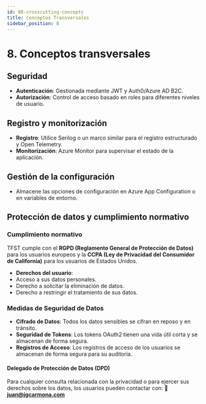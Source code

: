 ```yaml
---
id: 08-crosscutting-concepts
title: Conceptos Transversales
sidebar_position: 8
---
```


# 8. Conceptos transversales

## Seguridad
- **Autenticación**: Gestionada mediante JWT y Auth0/Azure AD B2C.
- **Autorización**: Control de acceso basado en roles para diferentes niveles de usuario.

## Registro y monitorización
- **Registro**: Utilice Serilog o un marco similar para el registro estructurado y Open Telemetry.
- **Monitorización**: Azure Monitor para supervisar el estado de la aplicación.

## Gestión de la configuración
- Almacene las opciones de configuración en Azure App Configuration o en variables de entorno.

## Protección de datos y cumplimiento normativo

### **Cumplimiento normativo**
TFST cumple con el **RGPD (Reglamento General de Protección de Datos)** para los usuarios europeos y la **CCPA (Ley de Privacidad del Consumidor de California)** para los usuarios de Estados Unidos.

- **Derechos del usuario**:
- Acceso a sus datos personales.
- Derecho a solicitar la eliminación de datos.
- Derecho a restringir el tratamiento de sus datos.

### **Medidas de Seguridad de Datos**
- **Cifrado de Datos**: Todos los datos sensibles se cifran en reposo y en tránsito.
- **Seguridad de Tokens**: Los tokens OAuth2 tienen una vida útil corta y se almacenan de forma segura.
- **Registros de Acceso**: Los registros de acceso de los usuarios se almacenan de forma segura para su auditoría.

#### **Delegado de Protección de Datos (DPD)**
Para cualquier consulta relacionada con la privacidad o para ejercer sus derechos sobre los datos, los usuarios pueden contactar con:
📧 **juan@jgcarmona.com**

